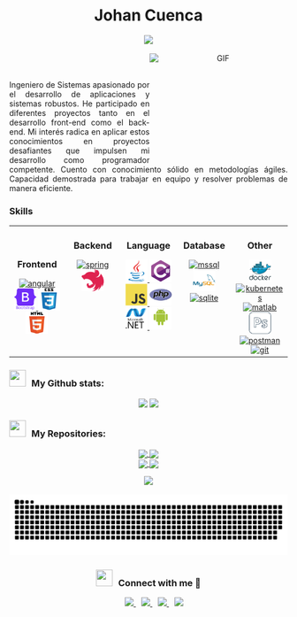 <h1 align="center">Johan Cuenca</h1>
<p align="center">
  <a href="https://github.com/DenverCoder1/readme-typing-svg">
	  <img src="https://readme-typing-svg.herokuapp.com?font=Time+New+Roman&color=%23C8BE25&size=15&center=true&vCenter=true&width=600&height=100&lines=Desarrollador+de+Software"></a>
</p>
<a target="_blank" align="center">
  <img align="right" top="100" height="200" width="250" alt="GIF" src="https://media.giphy.com/media/SWoSkN6DxTszqIKEqv/giphy.gif">
</a>
<br>
<br>
<p align="justify">Ingeniero de Sistemas apasionado por el desarrollo de aplicaciones y sistemas robustos. He participado en diferentes proyectos tanto en el desarrollo front-end como el back-end. Mi interés radica en aplicar estos conocimientos en proyectos desafiantes que impulsen mi desarrollo como programador competente. Cuento con conocimiento sólido en metodologías ágiles. Capacidad demostrada para trabajar en equipo y resolver problemas de manera eficiente.</p>

<!--ctrl+shift+v run vista previa-->
<h3 align="left">Skills</h3>
<table align="center">
<tr><td align="top" width="20%">

<h3 align="center">Frontend </h3>
<div align="center">  
<a href="https://angular.io" target="_blank" rel="noreferrer"> 
	<img src="https://angular.io/assets/images/logos/angular/angular.svg" alt="angular"width="40" height="40"/> 
</a> 
<a href="https://getbootstrap.com" target="_blank" rel="noreferrer">
	<img src="https://raw.githubusercontent.com/devicons/devicon/master/icons/bootstrap/bootstrap-plain-wordmark.svg" alt="bootstrap" width="40" height="40"/>
</a>
<a href="https://www.w3schools.com/css/" target="_blank" rel="noreferrer">
	<img src="https://raw.githubusercontent.com/devicons/devicon/master/icons/css3/css3-original-wordmark.svg" alt="css3" width="40" height="40"/>
</a>
<a href="https://www.w3.org/html/" target="_blank" rel="noreferrer">
	<img src="https://raw.githubusercontent.com/devicons/devicon/master/icons/html5/html5-original-wordmark.svg" alt="html5" width="40" height="40"/>
</a>
</div>
</td><td valign="top" width="20%">

<h3 align="center">Backend </h3>
<div align="center">  
<a href="https://spring.io/" target="_blank" rel="noreferrer">
	<img src="https://www.vectorlogo.zone/logos/springio/springio-icon.svg" alt="spring" width="40" height="40"/>
</a>
<a href="https://nestjs.com/" target="_blank" rel="noreferrer">
	<img src="https://raw.githubusercontent.com/devicons/devicon/master/icons/nestjs/nestjs-plain.svg" alt="nestjs" width="40" height="40"/>
</a> 
</div>
</td><td valign="top" width="20%">

<h3 align="center">Language </h3>
<div align="center">  
<a href="https://www.java.com" target="_blank" rel="noreferrer">
	<img src="https://raw.githubusercontent.com/devicons/devicon/master/icons/java/java-original.svg" alt="java" width="40" height="40"/>
</a>
<a href="https://www.w3schools.com/cs/" target="_blank" rel="noreferrer"> 
	<img src="https://raw.githubusercontent.com/devicons/devicon/master/icons/csharp/csharp-original.svg" alt="csharp" width="40" 	height="40"/>
</a>
<a href="https://developer.mozilla.org/en-US/docs/Web/JavaScript" target="_blank" rel="noreferrer">
	<img src="https://raw.githubusercontent.com/devicons/devicon/master/icons/javascript/javascript-original.svg" alt="javascript" 	width="40" height="40"/>
</a>
<a href="https://www.php.net" target="_blank" rel="noreferrer">
	<img src="https://raw.githubusercontent.com/devicons/devicon/master/icons/php/php-original.svg" alt="php" width="40" height="40"/>
</a>
<a href="https://dotnet.microsoft.com/" target="_blank" rel="noreferrer">
	<img src="https://raw.githubusercontent.com/devicons/devicon/master/icons/dot-net/dot-net-original-wordmark.svg" alt="dotnet" width="40" height="40"/>
</a>
<a href="https://developer.android.com" target="_blank" rel="noreferrer"> 
	<img src="https://raw.githubusercontent.com/devicons/devicon/master/icons/android/android-original-wordmark.svg" alt="android" width="40" height="40"/> 
</a>
</div>
</td><td valign="top" width="20%">

<h3 align="center">Database </h3>
<div align="center">  
<a href="https://www.microsoft.com/en-us/sql-server" target="_blank" rel="noreferrer">
	<img src="https://www.svgrepo.com/show/303229/microsoft-sql-server-logo.svg" alt="mssql" width="40" height="40"/>
</a>
<a href="https://www.mysql.com/" target="_blank" rel="noreferrer">
	<img src="https://raw.githubusercontent.com/devicons/devicon/master/icons/mysql/mysql-original-wordmark.svg" alt="mysql" width="40" height="40"/>
</a>
<a href="https://www.sqlite.org/" target="_blank" rel="noreferrer">
	<img src="https://www.vectorlogo.zone/logos/sqlite/sqlite-icon.svg" alt="sqlite" width="40" height="40"/>
</a>
</div>
</td><td valign="top" width="20%">

<h3 align="center">Other </h3>
<div align="center">  
<a href="https://www.docker.com/" target="_blank" rel="noreferrer">
	<img src="https://raw.githubusercontent.com/devicons/devicon/master/icons/docker/docker-original-wordmark.svg" alt="docker" width="40" height="40"/>
</a>
<a href="https://kubernetes.io" target="_blank" rel="noreferrer">
	<img src="https://www.vectorlogo.zone/logos/kubernetes/kubernetes-icon.svg" alt="kubernetes" width="40" height="40"/>
</a>
<a href="https://www.mathworks.com/" target="_blank" rel="noreferrer">
	<img src="https://upload.wikimedia.org/wikipedia/commons/2/21/Matlab_Logo.png" 	alt="matlab" width="40" height="40"/>
</a>
<a href="https://www.photoshop.com/en" target="_blank" rel="noreferrer">
	<img src="https://raw.githubusercontent.com/devicons/devicon/master/icons/photoshop/photoshop-line.svg" alt="photoshop" width="40" height="40"/>
</a>
<a href="https://postman.com" target="_blank" rel="noreferrer">
	<img src="https://www.vectorlogo.zone/logos/getpostman/getpostman-icon.svg" alt="postman" width="40" height="40"/>
</a>
<a href="https://git-scm.com/" target="_blank" rel="noreferrer">
	<img src="https://www.vectorlogo.zone/logos/git-scm/git-scm-icon.svg" alt="git" width="40" height="40"/>
</a>
</div>
</td></tr></table>

<h3><img src="https://img.icons8.com/doodle/40/000000/code-fork.png" width="30" height="30" style="margin-right: 10px;">My Github stats:</h3>
<p align="center">
	<img align="center" src="https://github-readme-stats.vercel.app/api/top-langs/?username=Rony-Cuenca">
	<img align="center" src="https://github-readme-stats.vercel.app/api?username=Rony-Cuenca&show_icons=true&locale=en"/>
</p>

<h3><img src="https://img.icons8.com/doodle/40/000000/repository.png" width="30" height="30" style="margin-right: 10px;">My Repositories:</h3>
<p align="center">
	<a href="https://github.com/Rony-Cuenca/app-sorteo ">
  		<img align="center" src="https://github-readme-stats.vercel.app/api/pin/?username=Rony-Cuenca&repo=app-sorteo"/>
	</a>
	<a href="https://github.com/Rony-Cuenca/POS">
  		<img align="center" src="https://github-readme-stats.vercel.app/api/pin/?username=Rony-Cuenca&repo=POS" />
	</a>
	<br>
	<a href="https://github.com/Rony-Cuenca/inventory-backend">
  		<img align="center" src="https://github-readme-stats.vercel.app/api/pin/?username=Rony-Cuenca&repo=inventory-backend" />
	</a>
	<a href="https://github.com/Rony-Cuenca/front-inventory">
  		<img align="center" src="https://github-readme-stats.vercel.app/api/pin/?username=Rony-Cuenca&repo=front-inventory" />
	</a>
</p>

<p align="center"><img  src="https://github-readme-streak-stats.herokuapp.com?user=Rony-Cuenca&theme=tokyonight_duo&hide_border=true"</p>

<div align="center">
  <img  src="https://github.com/1999AZZAR/1999AZZAR/blob/main/resources/img/grid-snake.svg"
       alt="snake" /></a>
</div>

<h3 align="center" ><img src="https://media.giphy.com/media/iY8CRBdQXODJSCERIr/giphy.gif" width="30" height="30" style="margin-right: 10px;">Connect with me 🤝 </h3>

<p align="center">

 <div align="center"  class="icons-social" style="margin-left: 10px;">
 	<a style="margin-left: 10px;"  target="_blank" href="https://www.facebook.com/johanrony.cuenca">
		<img src="https://img.icons8.com/doodle/40/000000/facebook--v1.png">
	</a>
    <a style="margin-left: 10px;"  target="_blank" href="https://www.linkedin.com/in/johan-cuenca/">
		<img src="https://img.icons8.com/doodle/40/000000/linkedin--v2.png">
	</a>
    <a style="margin-left: 10px;" target="_blank" href="https://github.com/Rony-Cuenca">
		<img src="https://img.icons8.com/doodle/40/000000/github--v1.png">
	</a>
    <a style="margin-left: 10px;" target="_blank" href="https://www.instagram.com/jrony.c">
		<img src="https://img.icons8.com/doodle/40/000000/instagram-new--v2.png">
	</a>
</div>
</p>

